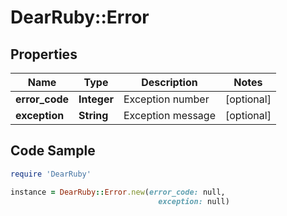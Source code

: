 # DearRuby::Error

## Properties

Name | Type | Description | Notes
------------ | ------------- | ------------- | -------------
**error_code** | **Integer** | Exception number | [optional] 
**exception** | **String** | Exception message | [optional] 

## Code Sample

```ruby
require 'DearRuby'

instance = DearRuby::Error.new(error_code: null,
                                 exception: null)
```


